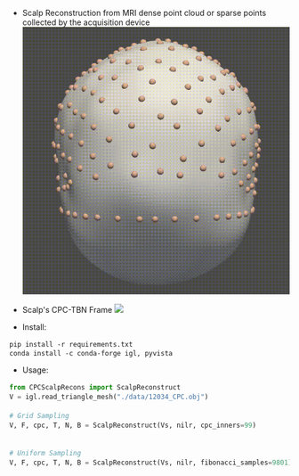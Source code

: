 - Scalp Reconstruction from MRI dense point cloud or sparse points collected by the acquisition device
![](./imgs/minimal_surface_scalp.gif)

- Scalp's CPC-TBN Frame
![](./imgs/CPCOrientation.gif)

- Install:

```shell
pip install -r requirements.txt
conda install -c conda-forge igl, pyvista
```

- Usage: 

```python
from CPCScalpRecons import ScalpReconstruct
V = igl.read_triangle_mesh("./data/12034_CPC.obj")

# Grid Sampling
V, F, cpc, T, N, B = ScalpReconstruct(Vs, nilr, cpc_inners=99)


# Uniform Sampling 
V, F, cpc, T, N, B = ScalpReconstruct(Vs, nilr, fibonacci_samples=9801)
```
